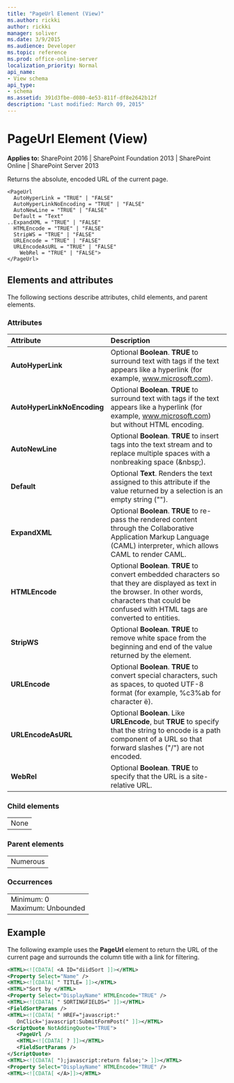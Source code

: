 ```yaml
---
title: "PageUrl Element (View)"
ms.author: rickki
author: rickki
manager: soliver
ms.date: 3/9/2015
ms.audience: Developer
ms.topic: reference
ms.prod: office-online-server
localization_priority: Normal
api_name:
- View schema
api_type:
- schema
ms.assetid: 391d3fbe-d080-4e53-811f-df8e2642b12f
description: "Last modified: March 09, 2015"
---
```


# PageUrl Element (View)

 
  
 **Applies to:** SharePoint 2016 | SharePoint Foundation 2013 | SharePoint Online | SharePoint Server 2013
  
Returns the absolute, encoded URL of the current page. 
  
```
<PageUrl
  AutoHyperLink = "TRUE" | "FALSE"
  AutoHyperLinkNoEncoding = "TRUE" | "FALSE"
  AutoNewLine = "TRUE" | "FALSE"
  Default = "Text"
..ExpandXML = "TRUE" | "FALSE"
  HTMLEncode = "TRUE" | "FALSE"
  StripWS = "TRUE" | "FALSE"
  URLEncode = "TRUE" | "FALSE"
  URLEncodeAsURL = "TRUE" | "FALSE"
    WebRel = "TRUE" | "FALSE">
</PageUrl>
```

## Elements and attributes

The following sections describe attributes, child elements, and parent elements.

### Attributes

|**Attribute**|**Description**|
|:-----|:-----|
|**AutoHyperLink** <br/> |Optional **Boolean**. **TRUE** to surround text with <A> tags if the text appears like a hyperlink (for example, www.microsoft.com).  <br/> |
|**AutoHyperLinkNoEncoding** <br/> |Optional **Boolean**. **TRUE** to surround text with <A> tags if the text appears like a hyperlink (for example, www.microsoft.com) but without HTML encoding.  <br/> |
|**AutoNewLine** <br/> |Optional **Boolean**. **TRUE** to insert <BR> tags into the text stream and to replace multiple spaces with a nonbreaking space (&amp;nbsp;).  <br/> |
|**Default** <br/> |Optional **Text**. Renders the text assigned to this attribute if the value returned by a selection is an empty string ("").  <br/> |
|**ExpandXML** <br/> |Optional **Boolean**. **TRUE** to re-pass the rendered content through the Collaborative Application Markup Language (CAML) interpreter, which allows CAML to render CAML.  <br/> |
|**HTMLEncode** <br/> |Optional **Boolean**. **TRUE** to convert embedded characters so that they are displayed as text in the browser. In other words, characters that could be confused with HTML tags are converted to entities.  <br/> |
|**StripWS** <br/> |Optional **Boolean**. **TRUE** to remove white space from the beginning and end of the value returned by the element.  <br/> |
|**URLEncode** <br/> |Optional **Boolean**. **TRUE** to convert special characters, such as spaces, to quoted UTF-8 format (for example, %c3%ab for character ë).  <br/> |
|**URLEncodeAsURL** <br/> |Optional **Boolean**. Like **URLEncode**, but **TRUE** to specify that the string to encode is a path component of a URL so that forward slashes ("/") are not encoded.  <br/> |
|**WebRel** <br/> |Optional **Boolean**. **TRUE** to specify that the URL is a site-relative URL.  <br/> |
   
### Child elements

||
|:-----|
|None |
   
### Parent elements

||
|:-----|
|Numerous |
   
### Occurrences

||
|:-----|
|Minimum: 0  <br/> Maximum: Unbounded  <br/> |
   
## Example

The following example uses the **PageUrl** element to return the URL of the current page and surrounds the column title with a link for filtering. 
  
```XML
<HTML><![CDATA[ <A ID="diidSort ]]></HTML>
<Property Select="Name" />
<HTML><![CDATA[ " TITLE= ]]></HTML>
<HTML>"Sort by </HTML>
<Property Select="DisplayName" HTMLEncode="TRUE" />
<HTML><![CDATA[ " SORTINGFIELDS=" ]]></HTML>
<FieldSortParams />
<HTML><![CDATA[ " HREF="javascript:" 
   OnClick='javascript:SubmitFormPost(" ]]></HTML>
<ScriptQuote NotAddingQuote="TRUE">
   <PageUrl />
   <HTML><![CDATA[ ? ]]></HTML>
   <FieldSortParams />
</ScriptQuote>
<HTML><![CDATA[ ");javascript:return false;'> ]]></HTML>
<Property Select="DisplayName" HTMLEncode="TRUE" />
<HTML><![CDATA[ </A>]]></HTML>
```


